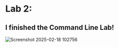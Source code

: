 # Lab 2:
## I finished the Command Line Lab!
![Screenshot 2025-02-18 102756](https://github.com/user-attachments/assets/906a9be8-dcc5-4e75-b2d8-35fb3795681a)

